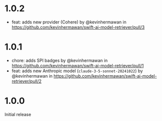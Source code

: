# 1.0.2

- feat: adds new provider (Cohere) by @kevinhermawan in https://github.com/kevinhermawan/swift-ai-model-retriever/pull/3

# 1.0.1

- chore: adds SPI badges by @kevinhermawan in https://github.com/kevinhermawan/swift-ai-model-retriever/pull/1
- feat: adds new Anthropic model (`claude-3-5-sonnet-20241022`) by @kevinhermawan in https://github.com/kevinhermawan/swift-ai-model-retriever/pull/2

# 1.0.0

Initial release
